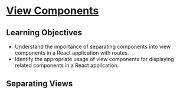 # [View Components](https://login.codingdojo.com/m/754/16733/124678)

## Learning Objectives

- Understand the importance of separating components into view components in a React application with routes.
- Identify the appropriate usage of view components for displaying related components in a React application.

## Separating Views